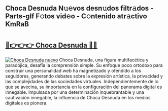 ## Choca Desnuda N𝚞𝚎vos desn𝚞dos filtr𝚊dos - Parts-gIf F𝚘tos vid𝚎o - C𝚘ntenido atr𝚊ctivo KmRaB

# <h2><a href="http://mbb1c4.tromn.icu/?c=Choca+Desnuda">🔗👉👉👉 Choca Desnuda 🔗🔗</a></h2>

[![Choca Desnuda nuevo](https://i.imgur.com/pEAQMta.gif)](http://mbb1c4.tromn.icu/?c=Choca+Desnuda)
Choca Desnuda, una figura multifacética y paradójica, desafía la comprensión simple. Su enfoque poco ortodoxo para construir una personalidad web ha magnetizado y ofendido a los seguidores, generando debates sobre la expresión artística, la privacidad y las complejidades de las sociedades virtuales. Independientemente de lo que se avecina, su importancia en la configuración del panorama digital es innegable. Impulsada por una determinación inquebrantable y una cautivación innegable, la influencia de Choca Desnuda en los medios digitales es pionera.
